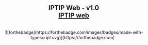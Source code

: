 <h2 align="center">
  IPTIP Web - v1.0<br/>
  <a href="https://iptip.8xbyte.dev/" target="_blank">IPTIP web</a>
</h2>
<br/>

<center>
[![forthebadge](https://forthebadge.com/images/badges/made-with-typescript.svg)](https://forthebadge.com) &nbsp;
</center>